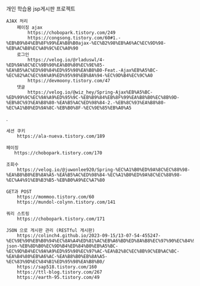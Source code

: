 개인 학습용 jsp게시판 프로젝트

    AJAX 처리
        페이징 ajax
            https://chobopark.tistory.com/249
            https://congsong.tistory.com/60#1.-%EB%B9%84%EB%8F%99%EA%B8%B0ajax-%EC%B2%98%EB%A6%AC%EC%9D%98-%EB%AC%B8%EC%A0%9C%EC%A0%90
        로그인
            https://velog.io/@rladuswl/4-%ED%9A%8C%EC%9B%90%EA%B0%80%EC%9E%85-%EA%B5%AC%ED%98%84%ED%95%98%EA%B8%B0-Feat.-Ajax%EB%A5%BC-%EC%82%AC%EC%9A%A9%ED%95%98%EB%8A%94-%EC%9D%B4%EC%9C%A0
            https://devmoony.tistory.com/47
        댓글
            https://velog.io/@wiz_hey/Spring-Ajax%EB%A5%BC-%ED%99%9C%EC%9A%A9%ED%95%9C-%EB%B9%84%EB%8F%99%EA%B8%B0%EC%8B%9D-%EB%8C%93%EA%B8%80-%EA%B5%AC%ED%98%84-2.-%EB%8C%93%EA%B8%80-%EC%A1%B0%ED%9A%8C-%EB%B0%8F-%EC%9E%85%EB%A0%A5
.

    세션 쿠키
        https://ala-nueva.tistory.com/189

    페이징
       https://chobopark.tistory.com/170

    조회수 
        https://velog.io/@juwonlee920/Spring-%EC%A1%B0%ED%9A%8C%EC%88%98-%EA%B8%B0%EB%8A%A5-%EA%B5%AC%ED%98%84-%EC%A1%B0%ED%9A%8C%EC%88%98-%EC%A4%91%EB%B3%B5-%EB%B0%A9%EC%A7%80
    
    GET과 POST
        https://mommoo.tistory.com/60
        https://mundol-colynn.tistory.com/141
    
    쿼리 스트링
        https://chobopark.tistory.com/171

    JSON 으로 게시판 관리 (RESTful 게시판)
        https://colinch4.github.io/2023-09-15/13-07-54-455247-%EC%9E%90%EB%B0%94%EC%8A%A4%ED%81%AC%EB%A6%BD%ED%8A%B8%EC%97%90%EC%84%9C-json-%EB%8D%B0%EC%9D%B4%ED%84%B0%EB%A5%BC-%EC%9D%B4%EC%9A%A9%ED%95%98%EC%97%AC-%EA%B2%8C%EC%8B%9C%EB%AC%BC-%EA%B4%80%EB%A6%AC-%EA%B8%B0%EB%8A%A5-%EC%83%9D%EC%84%B1%ED%95%98%EA%B8%B0/
        https://sap518.tistory.com/160
        https://ttl-blog.tistory.com/267
        https://earth-95.tistory.com/49